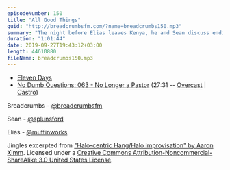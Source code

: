 ```yaml
---
episodeNumber: 150
title: "All Good Things"
guid: "http://breadcrumbsfm.com/?name=breadcrumbs150.mp3"
summary: "The night before Elias leaves Kenya, he and Sean discuss endings and finding resolution."
duration: "1:01:44"
date: 2019-09-27T19:43:12+03:00
length: 44610880
fileName: breadcrumbs150.mp3
---
```


- [Eleven Days](https://seanlunsford.com/eleven-days/)
- [No Dumb Questions: 063 - No Longer a Pastor](http://nodumbqs.libsyn.com/063-no-longer-a-pastor) (27:31 -- [Overcast](https://overcast.fm/+IUrYNscaA/27:31) | [Castro](https://castro.fm/episode/A8iRIb#27:31))

Breadcrumbs - [@breadcrumbsfm](https://twitter.com/breadcrumbsfm)

Sean - [@splunsford](https://twitter.com/splunsford)

Elias - [@muffinworks](https://twitter.com/muffinworks)

Jingles excerpted from ["Halo-centric Hang/Halo improvisation" by Aaron Ximm](http://freemusicarchive.org/music/aaron_ximm/handpans_and_the_hang/). Licensed under a [Creative Commons Attribution-Noncommercial-ShareAlike 3.0 United States License](http://creativecommons.org/licenses/by-nc-sa/3.0/us/).